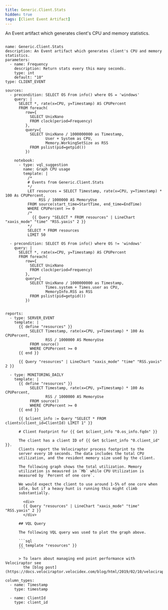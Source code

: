```yaml
---
title: Generic.Client.Stats
hidden: true
tags: [Client Event Artifact]
---
```


An Event artifact which generates client's CPU and memory statistics.

<pre><code class="language-yaml">
name: Generic.Client.Stats
description: An Event artifact which generates client's CPU and memory statistics.
parameters:
  - name: Frequency
    description: Return stats every this many seconds.
    type: int
    default: "10"
type: CLIENT_EVENT

sources:
  - precondition: SELECT OS From info() where OS = 'windows'
    query: |
      SELECT *, rate(x=CPU, y=Timestamp) AS CPUPercent
      FROM foreach(
         row={
           SELECT UnixNano
           FROM clock(period=Frequency)
         },
         query={
           SELECT UnixNano / 1000000000 as Timestamp,
                  User + System as CPU,
                  Memory.WorkingSetSize as RSS
           FROM pslist(pid=getpid())
         })

    notebook:
      - type: vql_suggestion
        name: Graph CPU usage
        template: |
          /*
          # Events from Generic.Client.Stats
          */
          LET resources = SELECT Timestamp, rate(x=CPU, y=Timestamp) * 100 As CPUPercent,
               RSS / 1000000 AS MemoryUse
          FROM source(start_time=StartTime, end_time=EndTime)
          WHERE CPUPercent &gt;= 0
          /*
            {{ Query "SELECT * FROM resources" | LineChart "xaxis_mode" "time" "RSS.yaxis" 2 }}
          */
          SELECT * FROM resources
          LIMIT 50

  - precondition: SELECT OS From info() where OS != 'windows'
    query: |
      SELECT *, rate(x=CPU, y=Timestamp) AS CPUPercent
      FROM foreach(
         row={
           SELECT UnixNano
           FROM clock(period=Frequency)
         },
         query={
           SELECT UnixNano / 1000000000 as Timestamp,
                  Times.system + Times.user as CPU,
                  MemoryInfo.RSS as RSS
           FROM pslist(pid=getpid())
         })


reports:
  - type: SERVER_EVENT
    template: |
      {{ define "resources" }}
           SELECT Timestamp, rate(x=CPU, y=Timestamp) * 100 As CPUPercent,
                  RSS / 1000000 AS MemoryUse
           FROM source()
           WHERE CPUPercent &gt;= 0
      {{ end }}

      {{ Query "resources" | LineChart "xaxis_mode" "time" "RSS.yaxis" 2 }}

  - type: MONITORING_DAILY
    template: |
      {{ define "resources" }}
           SELECT Timestamp, rate(x=CPU, y=Timestamp) * 100 As CPUPercent,
                  RSS / 1000000 AS MemoryUse
           FROM source()
           WHERE CPUPercent &gt;= 0
      {{ end }}

      {{ $client_info := Query "SELECT * FROM clients(client_id=ClientId) LIMIT 1" }}

      # Client Footprint for {{ Get $client_info "0.os_info.fqdn" }}

      The client has a client ID of {{ Get $client_info "0.client_id" }}.
      Clients report the Velociraptor process footprint to the
      server every 10 seconds. The data includes the total CPU
      utilization, and the resident memory size used by the client.

      The following graph shows the total utilization. Memory
      utilization is meausred in `Mb` while CPU Utilization is
      measured by `Percent of one core`.

      We would expect the client to use around 1-5% of one core when
      idle, but if a heavy hunt is running this might climb
      substantially.

        &lt;div&gt;
        {{ Query "resources" | LineChart "xaxis_mode" "time" "RSS.yaxis" 2 }}
        &lt;/div&gt;

      ## VQL Query

      The following VQL query was used to plot the graph above.

      ```sql
      {{ template "resources" }}
      ```

      &gt; To learn about managing end point performance with Velociraptor see
        the [blog post](https://docs.velociraptor.velocidex.com/blog/html/2019/02/10/velociraptor_performance.html).

column_types:
  - name: Timestamp
    type: timestamp

  - name: ClientId
    type: client_id

</code></pre>

